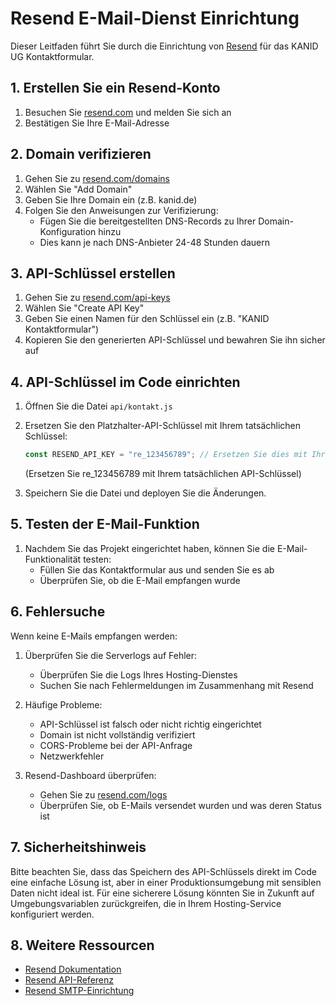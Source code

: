 # Resend E-Mail-Dienst Einrichtung

Dieser Leitfaden führt Sie durch die Einrichtung von [Resend](https://resend.com) für das KANID UG Kontaktformular.

## 1. Erstellen Sie ein Resend-Konto

1. Besuchen Sie [resend.com](https://resend.com) und melden Sie sich an
2. Bestätigen Sie Ihre E-Mail-Adresse

## 2. Domain verifizieren

1. Gehen Sie zu [resend.com/domains](https://resend.com/domains)
2. Wählen Sie "Add Domain"
3. Geben Sie Ihre Domain ein (z.B. kanid.de)
4. Folgen Sie den Anweisungen zur Verifizierung:
   - Fügen Sie die bereitgestellten DNS-Records zu Ihrer Domain-Konfiguration hinzu
   - Dies kann je nach DNS-Anbieter 24-48 Stunden dauern

## 3. API-Schlüssel erstellen

1. Gehen Sie zu [resend.com/api-keys](https://resend.com/api-keys)
2. Wählen Sie "Create API Key"
3. Geben Sie einen Namen für den Schlüssel ein (z.B. "KANID Kontaktformular")
4. Kopieren Sie den generierten API-Schlüssel und bewahren Sie ihn sicher auf

## 4. API-Schlüssel im Code einrichten

1. Öffnen Sie die Datei `api/kontakt.js`
2. Ersetzen Sie den Platzhalter-API-Schlüssel mit Ihrem tatsächlichen Schlüssel:
   ```javascript
   const RESEND_API_KEY = "re_123456789"; // Ersetzen Sie dies mit Ihrem echten API-Key
   ```
   (Ersetzen Sie re_123456789 mit Ihrem tatsächlichen API-Schlüssel)

3. Speichern Sie die Datei und deployen Sie die Änderungen.

## 5. Testen der E-Mail-Funktion

1. Nachdem Sie das Projekt eingerichtet haben, können Sie die E-Mail-Funktionalität testen:
   - Füllen Sie das Kontaktformular aus und senden Sie es ab
   - Überprüfen Sie, ob die E-Mail empfangen wurde

## 6. Fehlersuche

Wenn keine E-Mails empfangen werden:

1. Überprüfen Sie die Serverlogs auf Fehler:
   - Überprüfen Sie die Logs Ihres Hosting-Dienstes
   - Suchen Sie nach Fehlermeldungen im Zusammenhang mit Resend

2. Häufige Probleme:
   - API-Schlüssel ist falsch oder nicht richtig eingerichtet
   - Domain ist nicht vollständig verifiziert
   - CORS-Probleme bei der API-Anfrage
   - Netzwerkfehler

3. Resend-Dashboard überprüfen:
   - Gehen Sie zu [resend.com/logs](https://resend.com/logs)
   - Überprüfen Sie, ob E-Mails versendet wurden und was deren Status ist

## 7. Sicherheitshinweis

Bitte beachten Sie, dass das Speichern des API-Schlüssels direkt im Code eine einfache Lösung ist, aber in einer Produktionsumgebung mit sensiblen Daten nicht ideal ist. Für eine sicherere Lösung könnten Sie in Zukunft auf Umgebungsvariablen zurückgreifen, die in Ihrem Hosting-Service konfiguriert werden.

## 8. Weitere Ressourcen

- [Resend Dokumentation](https://resend.com/docs)
- [Resend API-Referenz](https://resend.com/docs/api-reference)
- [Resend SMTP-Einrichtung](https://resend.com/docs/send-with-smtp)